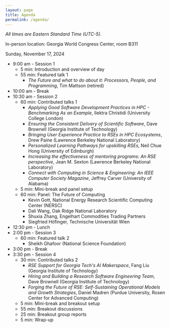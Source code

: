 ```yaml
---
layout: page
title: Agenda
permalink: /agenda/
---
```


*All times are Eastern Standard Time (UTC-5).*

In-person location:  Georgia World Congress Center, room B311

Sunday, November 17, 2024

- 9:00 am - Session 1
    - 5 min: Introduction and overview of day
    - 55 min: Featured talk 1
        - _The Future and what to do about it:  Processors, People, and Programming_, Tim Mattson (retired)
- 10:00 am - Break
- 10:30 am - Session 2
    - 60 min: Contributed talks 1
        - _Applying Good Software Development Practices in HPC - Benchmarking As an Example_, Ilektra Christidi (University College London)
        - _Ensuring the Consistent Delivery of Scientific Software_, Dave Brownell (Georgia Institute of Technology)
        - _Bringing User Experience Practice to RSEs in HPC Ecosystems_, Drew Paine (Lawrence Berkeley National Laboratory)
        - _Personalized Learning Pathways for upskilling RSEs_, Neil Chue Hong (University of Edinburgh)
        - _Increasing the effectiveness of mentoring programs: An RSE perspective_, Jean M. Sexton (Lawrence Berkeley National Laboratory)
        - _Connect with Computing in Science & Engineering: An IEEE Computer Society Magazine_, Jeffrey Carver (University of Alabama)
    - 5 min: Mini-break and panel setup
    - 60 min: Panel: The Future of Computing
        - Kevin Gott,  National Energy Research Scientific Computing Center (NERSC)
        - Dali Wang, Oak Ridge National Laboratory
        - Shuxia Zhang, Engelhart Commodities Trading Partners
        - Siegfried Höfinger, Technische Universität Wien
- 12:30 pm - Lunch
- 2:00 pm - Session 3
    - 60 min: Featured talk 2
        - Sheikh Ghafoor (National Science Foundation)
- 3:00 pm - Break
- 3:30 pm - Session 4
    - 30 min: Contributed talks 2
        - _RSE Support for Georgia Tech's AI Makerspace_, Fang Liu (Georgia Institute of Technology)
        - _Hiring and Building a Research Software Engineering Team_, Dave Brownell (Georgia Institute of Technology)
        - _Forging the Future of RSE: Self-Sustaining Operational Models and Growth Strategies_, Daniel Madren (Purdue University, Rosen Center for Advanced Computing)
    - 5 min: Mini-break and breakout setup
    - 55 min: Breakout discussions
    - 25 min: Breakout group reports
    - 5 min: Wrap-up

